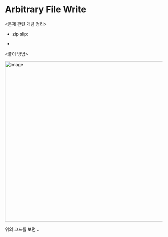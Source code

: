 # Arbitrary File Write

<문제 관련 개념 정리>

- zip slip:

- 

<풀이 방법>

<img width="1145" height="513" alt="image" src="https://github.com/user-attachments/assets/fd61e1ee-033b-45dc-b52f-13eb9a647ac2" />

위의 코드를 보면 .. 
